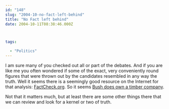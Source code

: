 ```yaml
---
id: "148"
slug: "2004-10-no-fact-left-behind"
title: "No Fact left behind"
date: 2004-10-11T08:38:46.000Z



tags:

  - "Politics"
---
```

<div class="sqs-html-content">
  <p>I am sure many of you checked out all or part of the debates.  And if you are like me you often wondered if some of the exact, very conveniently round figures that were thrown out by the candidates resembled in any way the truth.  Well it seems there is a seemingly good resource on the Internet for that analysis: <a href="http://factcheck.org/">FactCheck.org</a>.
So it seems <a href="http://factcheck.org/article.aspx@docID=275.html">Bush does own a timber company</a>.</p>
<p>Not that it matters much, but at least there are some other things there that we can review and look for a kernel or two of truth.</p>
</div>
